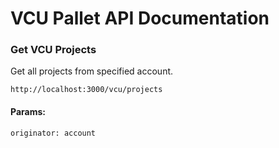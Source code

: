 # VCU Pallet API Documentation

### Get VCU Projects
Get all projects from specified account.
```
http://localhost:3000/vcu/projects
```
#### Params:
```
originator: account
```
